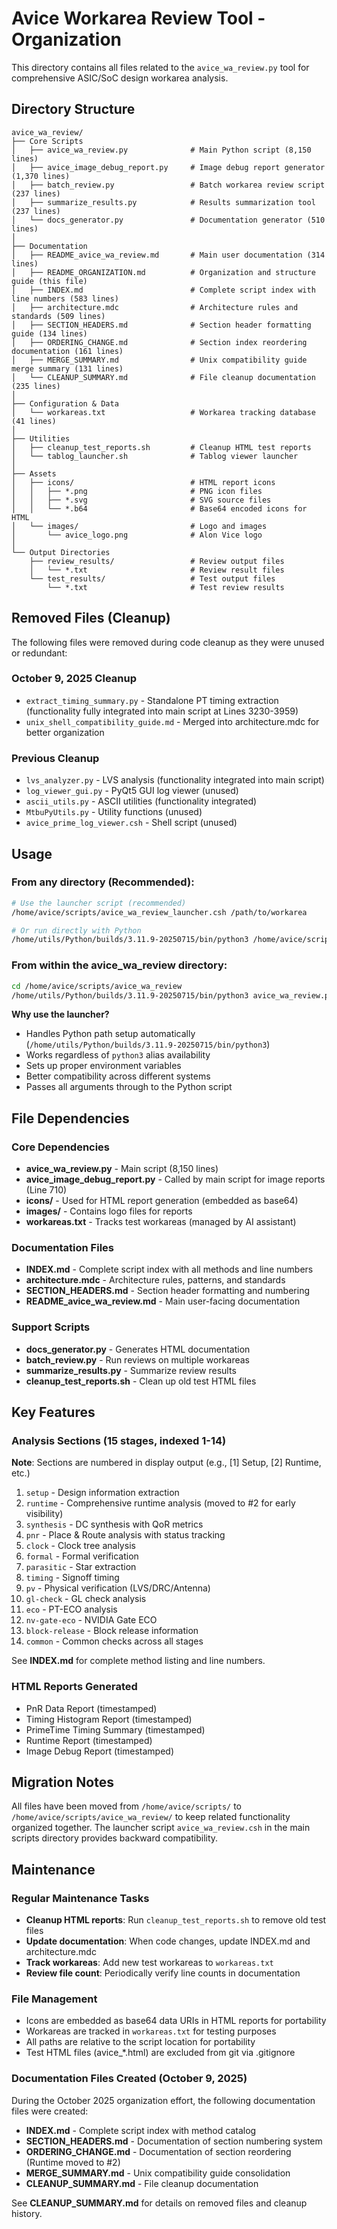 # Avice Workarea Review Tool - Organization

This directory contains all files related to the `avice_wa_review.py` tool for comprehensive ASIC/SoC design workarea analysis.

## Directory Structure

```
avice_wa_review/
├── Core Scripts
│   ├── avice_wa_review.py              # Main Python script (8,150 lines)
│   ├── avice_image_debug_report.py     # Image debug report generator (1,370 lines)
│   ├── batch_review.py                 # Batch workarea review script (237 lines)
│   ├── summarize_results.py            # Results summarization tool (237 lines)
│   └── docs_generator.py               # Documentation generator (510 lines)
│
├── Documentation
│   ├── README_avice_wa_review.md       # Main user documentation (314 lines)
│   ├── README_ORGANIZATION.md          # Organization and structure guide (this file)
│   ├── INDEX.md                        # Complete script index with line numbers (583 lines)
│   ├── architecture.mdc                # Architecture rules and standards (509 lines)
│   ├── SECTION_HEADERS.md              # Section header formatting guide (134 lines)
│   ├── ORDERING_CHANGE.md              # Section index reordering documentation (161 lines)
│   ├── MERGE_SUMMARY.md                # Unix compatibility guide merge summary (131 lines)
│   └── CLEANUP_SUMMARY.md              # File cleanup documentation (235 lines)
│
├── Configuration & Data
│   └── workareas.txt                   # Workarea tracking database (41 lines)
│
├── Utilities
│   ├── cleanup_test_reports.sh         # Cleanup HTML test reports
│   └── tablog_launcher.sh              # Tablog viewer launcher
│
├── Assets
│   ├── icons/                          # HTML report icons
│   │   ├── *.png                       # PNG icon files
│   │   ├── *.svg                       # SVG source files
│   │   └── *.b64                       # Base64 encoded icons for HTML
│   └── images/                         # Logo and images
│       └── avice_logo.png              # Alon Vice logo
│
└── Output Directories
    ├── review_results/                 # Review output files
    │   └── *.txt                       # Review result files
    └── test_results/                   # Test output files
        └── *.txt                       # Test review results
```

## Removed Files (Cleanup)

The following files were removed during code cleanup as they were unused or redundant:

### October 9, 2025 Cleanup
- `extract_timing_summary.py` - Standalone PT timing extraction (functionality fully integrated into main script at Lines 3230-3959)
- `unix_shell_compatibility_guide.md` - Merged into architecture.mdc for better organization

### Previous Cleanup
- `lvs_analyzer.py` - LVS analysis (functionality integrated into main script)
- `log_viewer_gui.py` - PyQt5 GUI log viewer (unused)
- `ascii_utils.py` - ASCII utilities (functionality integrated)
- `MtbuPyUtils.py` - Utility functions (unused)
- `avice_prime_log_viewer.csh` - Shell script (unused)

## Usage

### From any directory (Recommended):
```bash
# Use the launcher script (recommended)
/home/avice/scripts/avice_wa_review_launcher.csh /path/to/workarea

# Or run directly with Python
/home/utils/Python/builds/3.11.9-20250715/bin/python3 /home/avice/scripts/avice_wa_review/avice_wa_review.py /path/to/workarea
```

### From within the avice_wa_review directory:
```bash
cd /home/avice/scripts/avice_wa_review
/home/utils/Python/builds/3.11.9-20250715/bin/python3 avice_wa_review.py /path/to/workarea
```

**Why use the launcher?**
- Handles Python path setup automatically (`/home/utils/Python/builds/3.11.9-20250715/bin/python3`)
- Works regardless of `python3` alias availability  
- Sets up proper environment variables
- Better compatibility across different systems
- Passes all arguments through to the Python script

## File Dependencies

### Core Dependencies
- **avice_wa_review.py** - Main script (8,150 lines)
- **avice_image_debug_report.py** - Called by main script for image reports (Line 710)
- **icons/** - Used for HTML report generation (embedded as base64)
- **images/** - Contains logo files for reports
- **workareas.txt** - Tracks test workareas (managed by AI assistant)

### Documentation Files
- **INDEX.md** - Complete script index with all methods and line numbers
- **architecture.mdc** - Architecture rules, patterns, and standards
- **SECTION_HEADERS.md** - Section header formatting and numbering
- **README_avice_wa_review.md** - Main user-facing documentation

### Support Scripts
- **docs_generator.py** - Generates HTML documentation
- **batch_review.py** - Run reviews on multiple workareas
- **summarize_results.py** - Summarize review results
- **cleanup_test_reports.sh** - Clean up old test HTML files

## Key Features

### Analysis Sections (15 stages, indexed 1-14)

**Note**: Sections are numbered in display output (e.g., [1] Setup, [2] Runtime, etc.)

1. `setup` - Design information extraction
2. `runtime` - Comprehensive runtime analysis (moved to #2 for early visibility)
3. `synthesis` - DC synthesis with QoR metrics
4. `pnr` - Place & Route analysis with status tracking
5. `clock` - Clock tree analysis
6. `formal` - Formal verification
7. `parasitic` - Star extraction
8. `timing` - Signoff timing
9. `pv` - Physical verification (LVS/DRC/Antenna)
10. `gl-check` - GL check analysis
11. `eco` - PT-ECO analysis
12. `nv-gate-eco` - NVIDIA Gate ECO
13. `block-release` - Block release information
14. `common` - Common checks across all stages

See **INDEX.md** for complete method listing and line numbers.

### HTML Reports Generated
- PnR Data Report (timestamped)
- Timing Histogram Report (timestamped)
- PrimeTime Timing Summary (timestamped)
- Runtime Report (timestamped)
- Image Debug Report (timestamped)

## Migration Notes

All files have been moved from `/home/avice/scripts/` to `/home/avice/scripts/avice_wa_review/` to keep related functionality organized together. The launcher script `avice_wa_review.csh` in the main scripts directory provides backward compatibility.

## Maintenance

### Regular Maintenance Tasks
- **Cleanup HTML reports**: Run `cleanup_test_reports.sh` to remove old test files
- **Update documentation**: When code changes, update INDEX.md and architecture.mdc
- **Track workareas**: Add new test workareas to `workareas.txt`
- **Review file count**: Periodically verify line counts in documentation

### File Management
- Icons are embedded as base64 data URIs in HTML reports for portability
- Workareas are tracked in `workareas.txt` for testing purposes
- All paths are relative to the script location for portability
- Test HTML files (avice_*.html) are excluded from git via .gitignore

### Documentation Files Created (October 9, 2025)
During the October 2025 organization effort, the following documentation files were created:
- **INDEX.md** - Complete script index with method catalog
- **SECTION_HEADERS.md** - Documentation of section numbering system
- **ORDERING_CHANGE.md** - Documentation of section reordering (Runtime moved to #2)
- **MERGE_SUMMARY.md** - Unix compatibility guide consolidation
- **CLEANUP_SUMMARY.md** - File cleanup documentation

See **CLEANUP_SUMMARY.md** for details on removed files and cleanup history.
